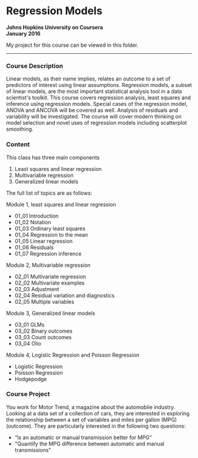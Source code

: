 # Regression Models
**Johns Hopkins University on Coursera**  
**January 2016**

My project for this course can be viewed in this folder. 

---------------------------------------------------------------------------------------------------------------------------------------

### Course Description

Linear models, as their name implies, relates an outcome to a set of predictors of interest using linear assumptions. Regression models, a subset of linear models, are the most important statistical analysis tool in a data scientist's toolkit. This course covers regression analysis, least squares and inference using regression models. Special cases of the regression model, ANOVA and ANCOVA will be covered as well. Analysis of residuals and variability will be investigated. The course will cover modern thinking on model selection and novel uses of regression models including scatterplot smoothing.


### Content

This class has three main components

1. Least squares and linear regression
2. Multivariable regression
3. Generalized linear models

The full list of topics are as follows:

Module 1, least squares and linear regression

- 01_01 Introduction
- 01_02 Notation
- 01_03 Ordinary least squares
- 01_04 Regression to the mean
- 01_05 Linear regression
- 01_06 Residuals
- 01_07 Regression inference

Module 2, Multivariable regression

- 02_01 Multivariate regression
- 02_02 Multivariate examples
- 02_03 Adjustment
- 02_04 Residual variation and diagnostics
- 02_05 Multiple variables

Module 3, Generalized linear models

- 03_01 GLMs
- 03_02 Binary outcomes
- 03_03 Count outcomes
- 03_04 Olio

Module 4, Logistic Regression and Poisson Regression

- Logistic Regression
- Poisson Regression
- Hodgepodge

### Course Project

You work for Motor Trend, a magazine about the automobile industry. Looking at a data set of a collection of cars, they are interested in exploring the relationship between a set of variables and miles per gallon (MPG) (outcome). They are particularly interested in the following two questions:

- “Is an automatic or manual transmission better for MPG”
- "Quantify the MPG difference between automatic and manual transmissions"
